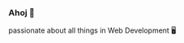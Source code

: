 ### Ahoj 👋

passionate about all things in Web Development 🖥

<!---- 🔭 I’m currently working on websites for Flip Makers, Kolektív
- 🌱 I’m currently learning Vue.js 👯 I’m looking to collaborate on ...
- 🤔 I’m looking for help with ...
- 💬 Ask me about ...
- 📫 How to reach me: ...
- 😄 Pronouns: ...
- ⚡ Fun fact: I'm quadralingual so communication shouldn't be an issue!
-->
